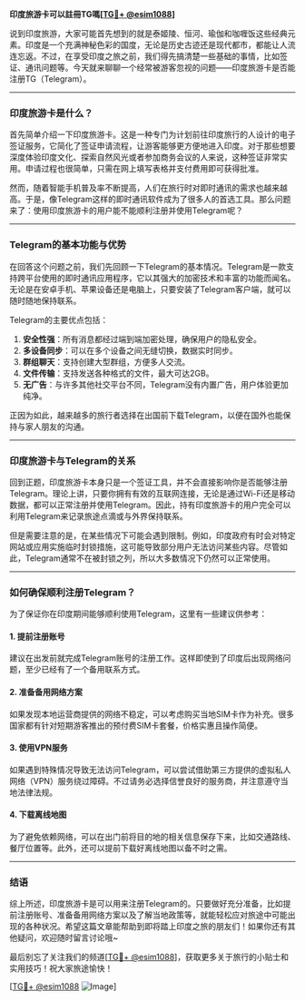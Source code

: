 **印度旅游卡可以註冊TG嗎[[TG💪+ @esim1088](https://t.me/s/esim1088)]**

说到印度旅游，大家可能首先想到的就是泰姬陵、恒河、瑜伽和咖喱饭这些经典元素。印度是一个充满神秘色彩的国度，无论是历史古迹还是现代都市，都能让人流连忘返。不过，在享受印度之旅之前，我们得先搞清楚一些基础的事情，比如签证、通讯问题等。今天就来聊聊一个经常被游客忽视的问题——印度旅游卡是否能注册TG（Telegram）。

---

### 印度旅游卡是什么？

首先简单介绍一下印度旅游卡。这是一种专门为计划前往印度旅行的人设计的电子签证服务，它简化了签证申请流程，让游客能够更方便地进入印度。对于那些想要深度体验印度文化、探索自然风光或者参加商务会议的人来说，这种签证非常实用。申请过程也很简单，只需在网上填写表格并支付费用即可获得批准。

然而，随着智能手机普及率不断提高，人们在旅行时对即时通讯的需求也越来越高。于是，像Telegram这样的即时通讯软件成为了很多人的首选工具。那么问题来了：使用印度旅游卡的用户能不能顺利注册并使用Telegram呢？

---

### Telegram的基本功能与优势

在回答这个问题之前，我们先回顾一下Telegram的基本情况。Telegram是一款支持跨平台使用的即时通讯应用程序，它以其强大的加密技术和丰富的功能而闻名。无论是在安卓手机、苹果设备还是电脑上，只要安装了Telegram客户端，就可以随时随地保持联系。

Telegram的主要优点包括：
1. **安全性强**：所有消息都经过端到端加密处理，确保用户的隐私安全。
2. **多设备同步**：可以在多个设备之间无缝切换，数据实时同步。
3. **群组聊天**：支持创建大型群组，方便多人交流。
4. **文件传输**：支持发送各种格式的文件，最大可达2GB。
5. **无广告**：与许多其他社交平台不同，Telegram没有内置广告，用户体验更加纯净。

正因为如此，越来越多的旅行者选择在出国前下载Telegram，以便在国外也能保持与家人朋友的沟通。

---

### 印度旅游卡与Telegram的关系

回到正题，印度旅游卡本身只是一个签证工具，并不会直接影响你是否能够注册Telegram。理论上讲，只要你拥有有效的互联网连接，无论是通过Wi-Fi还是移动数据，都可以正常注册并使用Telegram。因此，持有印度旅游卡的用户完全可以利用Telegram来记录旅途点滴或与外界保持联系。

但是需要注意的是，在某些情况下可能会遇到限制。例如，印度政府有时会对特定网站或应用实施临时封锁措施，这可能导致部分用户无法访问某些内容。尽管如此，Telegram通常不在被封锁之列，所以大多数情况下仍然可以正常使用。

---

### 如何确保顺利注册Telegram？

为了保证你在印度期间能够顺利使用Telegram，这里有一些建议供参考：

#### 1. 提前注册账号
建议在出发前就完成Telegram账号的注册工作。这样即使到了印度后出现网络问题，至少已经有了一个备用联系方式。

#### 2. 准备备用网络方案
如果发现本地运营商提供的网络不稳定，可以考虑购买当地SIM卡作为补充。很多国家都有针对短期游客推出的预付费SIM卡套餐，价格实惠且操作简便。

#### 3. 使用VPN服务
如果遇到特殊情况导致无法访问Telegram，可以尝试借助第三方提供的虚拟私人网络（VPN）服务绕过障碍。不过请务必选择信誉良好的服务商，并注意遵守当地法律法规。

#### 4. 下载离线地图
为了避免依赖网络，可以在出门前将目的地的相关信息保存下来，比如交通路线、餐厅位置等。此外，还可以提前下载好离线地图以备不时之需。

---

### 结语

综上所述，印度旅游卡是可以用来注册Telegram的。只要做好充分准备，比如提前注册账号、准备备用网络方案以及了解当地政策等，就能轻松应对旅途中可能出现的各种状况。希望这篇文章能帮助到即将踏上印度之旅的朋友们！如果你还有其他疑问，欢迎随时留言讨论哦~

最后别忘了关注我们的频道[[TG💪+ @esim1088](https://t.me/s/esim1088)]，获取更多关于旅行的小贴士和实用技巧！祝大家旅途愉快！

[[TG💪+ @esim1088](https://t.me/s/esim1088) ![Image](https://i.postimg.cc/4NQfJmqS/Snipaste-2025-05-13-00-14-12.png)]